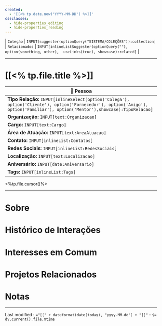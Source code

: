 ```yaml
---
created:
  - '[[<% tp.date.now("YYYY-MM-DD") %>]]'
cssclasses:
  - hide-properties_editing
  - hide-properties_reading
---
```

| `Coleção` | `INPUT[suggester(optionQuery("SISTEMA/COLEÇÕES")):collection]`   | `Relacionados` | `INPUT[inlineListSuggester(optionQuery(""), option(something, other),  useLinks(true), showcase):related]`  |

---
# [[<% tp.file.title %>]] 

|👤 **Pessoa**|
|---|
|**Tipo Relação:** `INPUT[inlineSelect(option('Colega'), option('Cliente'), option('Fornecedor'), option('Amigo'), option('Familiar'), option('Mentor'),showcase):TipoRelacao]`|
|**Organização:** `INPUT[text:Organizacao]`|
|**Cargo:** `INPUT[text:Cargo]`|
|**Área de Atuação:** `INPUT[text:AreaAtuacao]`|
|**Contato:** `INPUT[inlineList:Contatos]`|
|**Redes Sociais:** `INPUT[inlineList:RedesSociais]`|
|**Localização:** `INPUT[text:Localizacao]`|
|**Aniversário:** `INPUT[date:Aniversario]`|
|**Tags:** `INPUT[inlineList:Tags]`|

<%tp.file.cursor()%>

---

# Sobre

# Histórico de Interações

# Interesses em Comum

# Projetos Relacionados

# Notas

---

Last modified :   `="[[" + dateformat(date(today), "yyyy-MM-dd") + "]]"` - `$= dv.current().file.mtime`